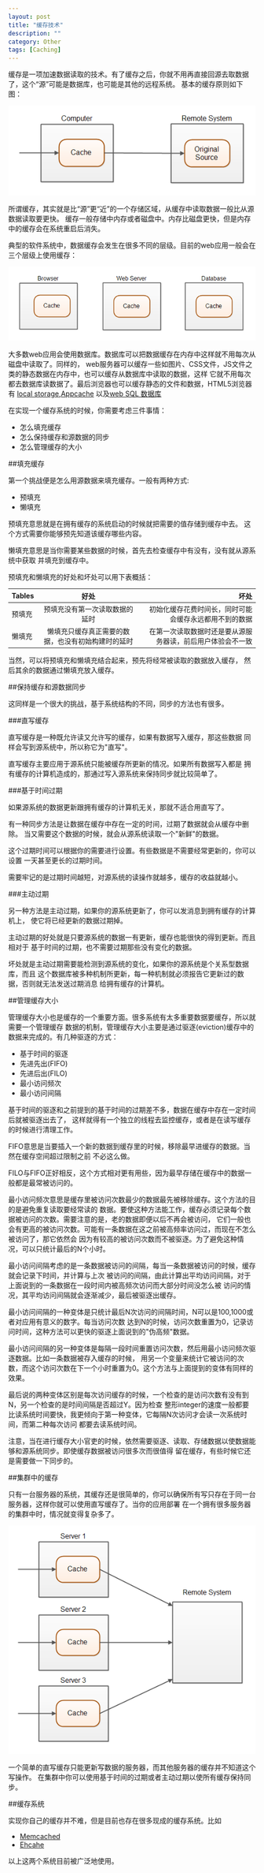 ```yaml
---
layout: post
title: "缓存技术"
description: ""
category: Other
tags: [Caching]
---
```


缓存是一项加速数据读取的技术。有了缓存之后，你就不用再直接回源去取数据了，这个“源”可能是数据库，也可能是其他的远程系统。
基本的缓存原则如下图：

![pic](/images/caching-1.png)

所谓缓存，其实就是比“源”更“近”的一个存储区域，从缓存中读取数据一般比从源数据读取要更快。
缓存一般存储中内存或者磁盘中。内存比磁盘更快，但是内存中的缓存会在系统重启后消失。

典型的软件系统中，数据缓存会发生在很多不同的层级。目前的web应用一般会在三个层级上使用缓存：

![pic](/images/caching-2.png)

大多数web应用会使用数据库。数据库可以把数据缓存在内存中这样就不用每次从磁盘中读取了。同样的，
web服务器可以缓存一些如图片、CSS文件，JS文件之类的静态数据在内存中，也可以缓存从数据库中读取的数据，这样
它就不用每次都去数据库读数据了。最后浏览器也可以缓存静态的文件和数据，HTML5浏览器有
[local storage](http://tutorials.jenkov.com/html5/local-storage.html),[Appcache](http://www.html5rocks.com/en/tutorials/appcache/beginner/)
以及[web SQL 数据库](http://html5doctor.com/introducing-web-sql-databases/)

在实现一个缓存系统的时候，你需要考虑三件事情：

* 怎么填充缓存
* 怎么保持缓存和源数据的同步
* 怎么管理缓存的大小

##填充缓存

第一个挑战便是怎么用源数据来填充缓存。一般有两种方式:

* 预填充
* 懒填充

预填充意思就是在拥有缓存的系统启动的时候就把需要的值存储到缓存中去。
这个方式需要你能够预先知道该缓存哪些内容。

懒填充意思是当你需要某些数据的时候，首先去检查缓存中有没有，没有就从源系统中获取
并填充到缓存中。

预填充和懒填充的好处和坏处可以用下表概括：

| Tables        | 好处           | 坏处  |
| ------------- |:-------------:| -----:|
| 预填充         | 预填充没有第一次读取数据的延时 | 初始化缓存花费时间长，同时可能会缓存永远都用不到的数据 |
| 懒填充         | 懒填充只缓存真正需要的数据，也没有初始构建时的延时      |   在第一次读取数据时还是要从源服务器读，前后用户体验会不一致 |


当然，可以将预填充和懒填充结合起来，预先将经常被读取的数据放入缓存，
然后其余的数据通过懒填充放入缓存。

##保持缓存和源数据同步

这同样是一个很大的挑战，基于系统结构的不同，同步的方法也有很多。

###直写缓存

直写缓存是一种既允许读又允许写的缓存，如果有数据写入缓存，那这些数据
同样会写到源系统中，所以称它为"直写"。

直写缓存主要应用于源系统只能被缓存所更新的情况。如果所有数据写入都是
拥有缓存的计算机造成的，那通过写入源系统来保持同步就比较简单了。

###基于时间过期

如果源系统的数据更新跟拥有缓存的计算机无关，那就不适合用直写了。

有一种同步方法是让数据在缓存中存在一定的时间，过期了数据就会从缓存中删除。
当又需要这个数据的时候，就会从源系统读取一个"新鲜"的数据。

这个过期时间可以根据你的需要进行设置。有些数据是不需要经常更新的，你可以设置
一天甚至更长的过期时间。

需要牢记的是过期时间越短，对源系统的读操作就越多，缓存的收益就越小。

###主动过期

另一种方法是主动过期，如果你的源系统更新了，你可以发消息到拥有缓存的计算机上，
使它将已经更新的数据过期掉。

主动过期的好处就是只要源系统的数据一有更新，缓存也能很快的得到更新。而且相对于
基于时间的过期，也不需要过期那些没有变化的数据。

坏处就是主动过期需要能检测到源系统的变化，如果你的源系统是个关系型数据库，而且
这个数据库被多种机制所更新，每一种机制就必须报告它更新过的数据，否则就无法发送过期消息
给拥有缓存的计算机。

##管理缓存大小

管理缓存大小也是缓存的一个重要方面。很多系统有太多重要数据要缓存，所以就需要一个管理缓存
数据的机制，管理缓存大小主要是通过驱逐(eviction)缓存中的数据来完成的。有几种驱逐的方式：

* 基于时间的驱逐
* 先进先出(FIFO)
* 先进后出(FILO)
* 最小访问频次
* 最小访问间隔

基于时间的驱逐和之前提到的基于时间的过期差不多，数据在缓存中存在一定时间后就被驱逐出去了，
这样就得有一个独立的线程去监控缓存，或者是在读写缓存的时候进行清理工作。

FIFO意思是当要插入一个新的数据到缓存里的时候，移除最早进缓存的数据。当然在缓存空间超过限制之前
不必这么做。

FILO与FIFO正好相反，这个方式相对更有用些，因为最早存储在缓存中的数据一般都是最常被访问的。

最小访问频次意思是缓存里被访问次数最少的数据最先被移除缓存。这个方法的目的是避免重复读取要经常读的
数据。要使这种方法能工作，缓存必须记录每个数据被访问的次数。需要注意的是，老的数据即便以后不再会被访问，
它们一般也会有更高的被访问次数。可能有一条数据在这之前被高频率访问过，而现在不怎么被访问了，那它依然会
因为有较高的被访问次数而不被驱逐。为了避免这种情况，可以只统计最后的N个小时。

最小访问间隔考虑的是一条数据被访问的间隔，每当一条数据被访问的时候，缓存就会记录下时间，并计算与上次
被访问的间隔，由此计算出平均访问间隔，对于上面说到的一条数据在一段时间内被高频次访问而大部分时间没怎么被
访问的情况，其平均访问间隔就会逐渐减少，最后被驱逐出缓存。

最小访问间隔的一种变体是只统计最后N次访问的间隔时间，N可以是100,1000或者对应用有意义的数字。每当访问次数
达到N的时候，访问次数重置为0，记录访问时间，这种方法可以更快的驱逐上面说到的"伪高频"数据。

最小访问间隔的另一种变体是每隔一段时间重置访问次数，然后用最小访问频次驱逐数据。比如一条数据被存入缓存的时候，
用另一个变量来统计它被访问的次数，而这个访问次数在下一个小时重置为0。这个方法与上面提到的变体有同样的效果。

最后说的两种变体区别是每次访问缓存的时候，一个检查的是访问次数有没有到N，另一个检查的是时间间隔是否超过Y。因为检查
整形integer的速度一般都要比读系统时间要快，我更倾向于第一种变体，它每隔N次访问才会读一次系统时间，而第二种每次访问
都要去读系统时间。

注意，当在进行缓存大小官吏的时候，依然需要驱逐、读取、存储数据以使数据能够和源系统同步。即使缓存数据被访问很多次而很值得
留在缓存，有些时候它还是需要做一下同步的。

##集群中的缓存

只有一台服务器的系统，其缓存还是很简单的，你可以确保所有写只存在于同一台服务器，这样你就可以使用直写缓存了。当你的应用部署
在一个拥有很多服务器的集群中时，情况就变得复杂多了。

![pic](/images/caching-3.png)

一个简单的直写缓存只能更新写数据的服务器，而其他服务器的缓存并不知道这个写操作。
在集群中你可以使用基于时间的过期或者主动过期以使所有缓存保持同步。

##缓存系统

实现你自己的缓存并不难，但是目前也存在很多现成的缓存系统。比如

* [Memcached](http://memcached.org/)
* [Ehcahe](http://ehcache.org)

以上这两个系统目前被广泛地使用。
